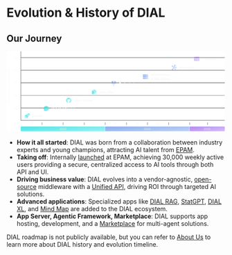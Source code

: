 # Evolution & History of DIAL

## Our Journey

![](img/timeline.svg)

- **How it all started**: DIAL was born from a collaboration between industry experts and young champions, attracting AI talent from [EPAM](https://www.epam.com/).  
- **Taking off**: Internally [launched](https://www.epam.com/about/newsroom/press-releases/2023/epam-launches-dial-a-unified-generative-ai-orchestration-platform) at EPAM, achieving 30,000 weekly active users providing a secure, centralized access to AI tools through both API and UI.  
- **Driving business value**: DIAL evolves into a vendor-agnostic, [open-source](https://dialx.ai/open-source) middleware with a [Unified API](https://dialx.ai/dial_api), driving ROI through targeted AI solutions.  
- **Advanced applications**: Specialized apps like [DIAL RAG](/docs/video%20demos/2.Applications/1.dial-rag.md), [StatGPT](/docs/video%20demos/2.Applications/6.dial-statgpt.md), [DIAL XL](https://xl.dialx.ai/), and [Mind Map](/docs/video%20demos/2.Applications/mindmap-studio.md) are added to the DIAL ecosystem.  
- **App Server, Agentic Framework, Marketplace**: DIAL supports app hosting, development, and a [Marketplace](/docs/platform/4.chat/1.marketplace.md) for multi-agent solutions.  

DIAL roadmap is not publicly available, but you can refer to [About Us](https://dialx.ai/about-us) to learn more about DIAL history and evolution timeline.